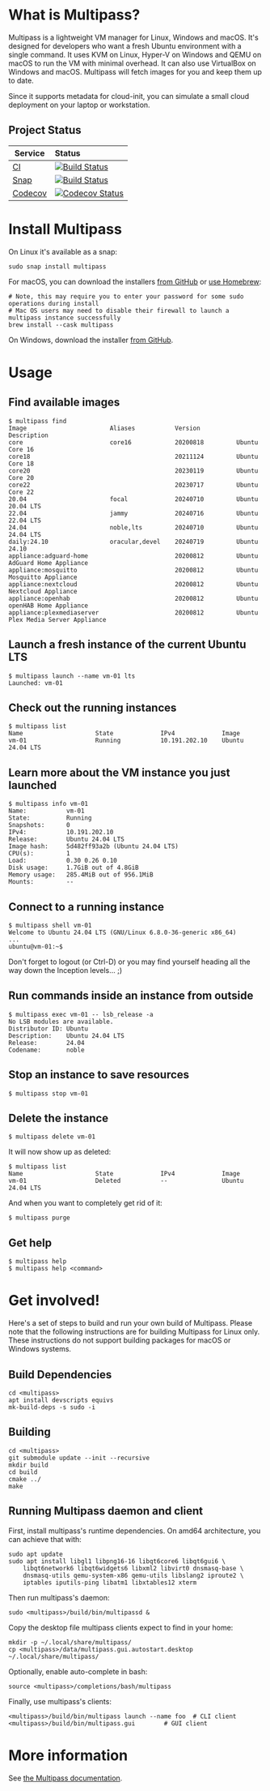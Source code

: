 # What is Multipass?

Multipass is a lightweight VM manager for Linux, Windows and macOS. It's designed
for developers who want a fresh Ubuntu environment with a single command. It uses
KVM on Linux, Hyper-V on Windows and QEMU on macOS to run the VM with minimal
overhead. It can also use VirtualBox on Windows and macOS.
Multipass will fetch images for you and keep them up to date.

Since it supports metadata for cloud-init, you can simulate a small cloud
deployment on your laptop or workstation.

## Project Status

| Service | Status |
|-----|:---|
| [CI](https://github.com/canonical/multipass/actions) |  [![Build Status][gha-image]][gha-url]  |
| [Snap](https://snapcraft.io/) |  [![Build Status][snap-image]][snap-url]  |
| [Codecov](https://codecov.io/) |  [![Codecov Status][codecov-image]][codecov-url]  |

# Install Multipass

On Linux it's available as a snap:

```shell
sudo snap install multipass
```

For macOS, you can download the installers [from GitHub](https://github.com/canonical/multipass/releases) or [use Homebrew](https://github.com/Homebrew/brew):

```shell
# Note, this may require you to enter your password for some sudo operations during install
# Mac OS users may need to disable their firewall to launch a multipass instance successfully
brew install --cask multipass
```

On Windows, download the installer [from GitHub](https://github.com/canonical/multipass/releases).

# Usage

## Find available images
```shell
$ multipass find
Image                       Aliases           Version          Description
core                        core16            20200818         Ubuntu Core 16
core18                                        20211124         Ubuntu Core 18
core20                                        20230119         Ubuntu Core 20
core22                                        20230717         Ubuntu Core 22
20.04                       focal             20240710         Ubuntu 20.04 LTS
22.04                       jammy             20240716         Ubuntu 22.04 LTS
24.04                       noble,lts         20240710         Ubuntu 24.04 LTS
daily:24.10                 oracular,devel    20240719         Ubuntu 24.10
appliance:adguard-home                        20200812         Ubuntu AdGuard Home Appliance
appliance:mosquitto                           20200812         Ubuntu Mosquitto Appliance
appliance:nextcloud                           20200812         Ubuntu Nextcloud Appliance
appliance:openhab                             20200812         Ubuntu openHAB Home Appliance
appliance:plexmediaserver                     20200812         Ubuntu Plex Media Server Appliance
```

## Launch a fresh instance of the current Ubuntu LTS
```shell
$ multipass launch --name vm-01 lts
Launched: vm-01
```

## Check out the running instances
```shell
$ multipass list
Name                    State             IPv4             Image
vm-01                   Running           10.191.202.10    Ubuntu 24.04 LTS
```

## Learn more about the VM instance you just launched
```shell
$ multipass info vm-01
Name:           vm-01
State:          Running
Snapshots:      0
IPv4:           10.191.202.10
Release:        Ubuntu 24.04 LTS
Image hash:     5d482ff93a2b (Ubuntu 24.04 LTS)
CPU(s):         1
Load:           0.30 0.26 0.10
Disk usage:     1.7GiB out of 4.8GiB
Memory usage:   285.4MiB out of 956.1MiB
Mounts:         --
```

## Connect to a running instance

```shell
$ multipass shell vm-01
Welcome to Ubuntu 24.04 LTS (GNU/Linux 6.8.0-36-generic x86_64)
...
ubuntu@vm-01:~$
```

Don't forget to logout (or Ctrl-D) or you may find yourself heading all the
way down the Inception levels... ;)

## Run commands inside an instance from outside

```shell
$ multipass exec vm-01 -- lsb_release -a
No LSB modules are available.
Distributor ID: Ubuntu
Description:    Ubuntu 24.04 LTS
Release:        24.04
Codename:       noble
```

## Stop an instance to save resources
```shell
$ multipass stop vm-01
```

## Delete the instance
```shell
$ multipass delete vm-01
```

It will now show up as deleted:
```shell
$ multipass list
Name                    State             IPv4             Image
vm-01                   Deleted           --               Ubuntu 24.04 LTS
```

And when you want to completely get rid of it:

```shell
$ multipass purge
```

## Get help
```shell
$ multipass help
$ multipass help <command>
```

# Get involved!

Here's a set of steps to build and run your own build of Multipass. Please note that the following instructions are for building Multipass for Linux only. These instructions do not support building packages for macOS or Windows systems.

## Build Dependencies

```
cd <multipass>
apt install devscripts equivs
mk-build-deps -s sudo -i
```

## Building

```
cd <multipass>
git submodule update --init --recursive
mkdir build
cd build
cmake ../
make
```

## Running Multipass daemon and client

First, install multipass's runtime dependencies. On amd64 architecture, you can achieve that with:

```
sudo apt update
sudo apt install libgl1 libpng16-16 libqt6core6 libqt6gui6 \
    libqt6network6 libqt6widgets6 libxml2 libvirt0 dnsmasq-base \
    dnsmasq-utils qemu-system-x86 qemu-utils libslang2 iproute2 \
    iptables iputils-ping libatm1 libxtables12 xterm
```

Then run multipass's daemon:
```
sudo <multipass>/build/bin/multipassd &
```

Copy the desktop file multipass clients expect to find in your home:

```
mkdir -p ~/.local/share/multipass/
cp <multipass>/data/multipass.gui.autostart.desktop ~/.local/share/multipass/
```

Optionally, enable auto-complete in bash:

```
source <multipass>/completions/bash/multipass
```

Finally, use multipass's clients:

```
<multipass>/build/bin/multipass launch --name foo  # CLI client
<multipass>/build/bin/multipass.gui        # GUI client
```

# More information

See [the Multipass documentation](https://discourse.ubuntu.com/c/multipass/doc).

[gha-image]: https://github.com/canonical/multipass/workflows/Linux/badge.svg?branch=main
[gha-url]: https://github.com/canonical/multipass/actions?query=branch%3Amain+workflow%3ALinux
[snap-image]: https://snapcraft.io/multipass/badge.svg
[snap-url]: https://snapcraft.io/multipass
[codecov-image]: https://codecov.io/gh/canonical/multipass/branch/main/graph/badge.svg
[codecov-url]: https://codecov.io/gh/canonical/multipass

